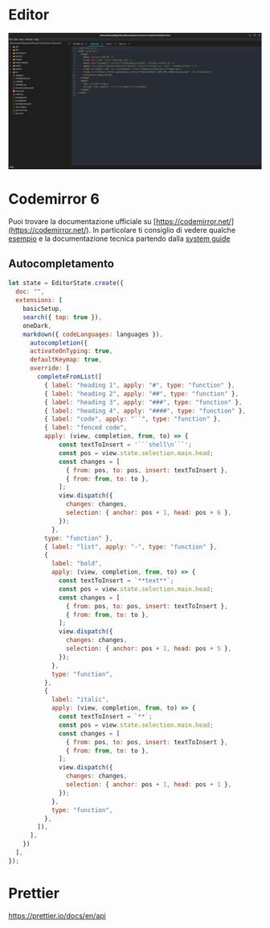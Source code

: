 

# Editor

![](./images/editor.png)

# Codemirror 6

Puoi trovare la documentazione ufficiale su [https://codemirror.net/](https://codemirror.net/).
In particolare ti consiglio di vedere qualche [esempio](https://codemirror.net/examples/) e la documentazione tecnica partendo dalla [system guide](https://codemirror.net/docs/guide/)

## Autocompletamento

```javascript
let state = EditorState.create({
  doc: "",
  extensions: [
    basicSetup,
    search({ top: true }),
    oneDark,
    markdown({ codeLanguages: languages }),
      autocompletion({
      activateOnTyping: true,
      defaultKeymap: true,
      override: [
        completeFromList([
          { label: "heading 1", apply: "#", type: "function" },
          { label: "heading 2", apply: "##", type: "function" },
          { label: "heading 3", apply: "###", type: "function" },
          { label: "heading 4", apply: "####", type: "function" },
          { label: "code", apply: "``", type: "function" },
          { label: "fenced code", 
          apply: (view, completion, from, to) => {
              const textToInsert = '```shell\n```';
              const pos = view.state.selection.main.head;
              const changes = [
                { from: pos, to: pos, insert: textToInsert },
                { from: from, to: to },
              ];
              view.dispatch({
                changes: changes,
                selection: { anchor: pos + 1, head: pos + 6 },
              });
            },
          type: "function" },
          { label: "list", apply: "-", type: "function" },
          {
            label: "bold",
            apply: (view, completion, from, to) => {
              const textToInsert = `**text**`;
              const pos = view.state.selection.main.head;
              const changes = [
                { from: pos, to: pos, insert: textToInsert },
                { from: from, to: to },
              ];
              view.dispatch({
                changes: changes,
                selection: { anchor: pos + 1, head: pos + 5 },
              });
            },
            type: "function",
          },
          {
            label: "italic",
            apply: (view, completion, from, to) => {
              const textToInsert = `**`;
              const pos = view.state.selection.main.head;
              const changes = [
                { from: pos, to: pos, insert: textToInsert },
                { from: from, to: to },
              ];
              view.dispatch({
                changes: changes,
                selection: { anchor: pos + 1, head: pos + 1 },
              });
            },
            type: "function",
          },
        ]),
      ],
    })
  ],
});
```

# Prettier

https://prettier.io/docs/en/api
